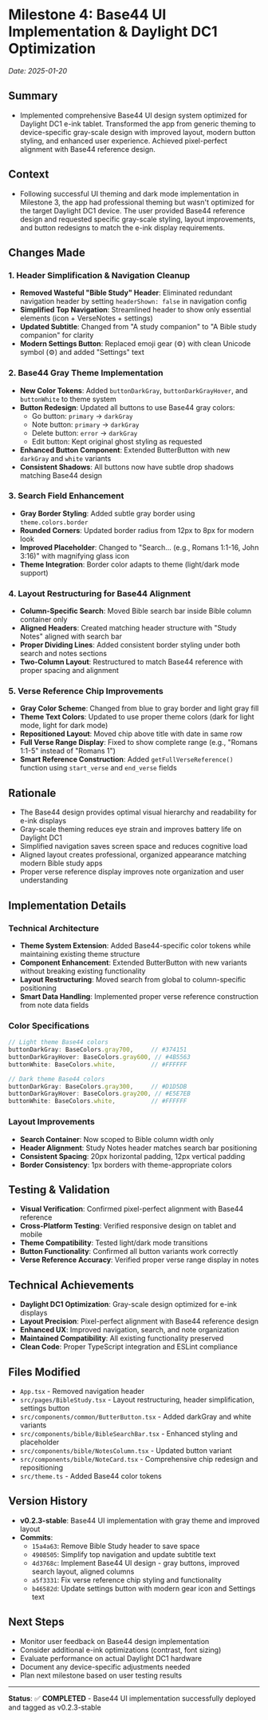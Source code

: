 # Milestone 4: Base44 UI Implementation & Daylight DC1 Optimization
_Date: 2025-01-20_

## Summary
- Implemented comprehensive Base44 UI design system optimized for Daylight DC1 e-ink tablet. Transformed the app from generic theming to device-specific gray-scale design with improved layout, modern button styling, and enhanced user experience. Achieved pixel-perfect alignment with Base44 reference design.

## Context
- Following successful UI theming and dark mode implementation in Milestone 3, the app had professional theming but wasn't optimized for the target Daylight DC1 device. The user provided Base44 reference design and requested specific gray-scale styling, layout improvements, and button redesigns to match the e-ink display requirements.

## Changes Made

### 1. Header Simplification & Navigation Cleanup
- **Removed Wasteful "Bible Study" Header**: Eliminated redundant navigation header by setting `headerShown: false` in navigation config
- **Simplified Top Navigation**: Streamlined header to show only essential elements (icon + VerseNotes + settings)
- **Updated Subtitle**: Changed from "A study companion" to "A Bible study companion" for clarity
- **Modern Settings Button**: Replaced emoji gear (⚙️) with clean Unicode symbol (⚙) and added "Settings" text

### 2. Base44 Gray Theme Implementation
- **New Color Tokens**: Added `buttonDarkGray`, `buttonDarkGrayHover`, and `buttonWhite` to theme system
- **Button Redesign**: Updated all buttons to use Base44 gray colors:
  - Go button: `primary` → `darkGray`
  - Note button: `primary` → `darkGray`  
  - Delete button: `error` → `darkGray`
  - Edit button: Kept original ghost styling as requested
- **Enhanced Button Component**: Extended ButterButton with new `darkGray` and `white` variants
- **Consistent Shadows**: All buttons now have subtle drop shadows matching Base44 design

### 3. Search Field Enhancement
- **Gray Border Styling**: Added subtle gray border using `theme.colors.border`
- **Rounded Corners**: Updated border radius from 12px to 8px for modern look
- **Improved Placeholder**: Changed to "Search... (e.g., Romans 1:1-16, John 3:16)" with magnifying glass icon
- **Theme Integration**: Border color adapts to theme (light/dark mode support)

### 4. Layout Restructuring for Base44 Alignment
- **Column-Specific Search**: Moved Bible search bar inside Bible column container only
- **Aligned Headers**: Created matching header structure with "Study Notes" aligned with search bar
- **Proper Dividing Lines**: Added consistent border styling under both search and notes sections
- **Two-Column Layout**: Restructured to match Base44 reference with proper spacing and alignment

### 5. Verse Reference Chip Improvements
- **Gray Color Scheme**: Changed from blue to gray border and light gray fill
- **Theme Text Colors**: Updated to use proper theme colors (dark for light mode, light for dark mode)
- **Repositioned Layout**: Moved chip above title with date in same row
- **Full Verse Range Display**: Fixed to show complete range (e.g., "Romans 1:1-5" instead of "Romans 1")
- **Smart Reference Construction**: Added `getFullVerseReference()` function using `start_verse` and `end_verse` fields

## Rationale
- The Base44 design provides optimal visual hierarchy and readability for e-ink displays
- Gray-scale theming reduces eye strain and improves battery life on Daylight DC1
- Simplified navigation saves screen space and reduces cognitive load
- Aligned layout creates professional, organized appearance matching modern Bible study apps
- Proper verse reference display improves note organization and user understanding

## Implementation Details

### Technical Architecture
- **Theme System Extension**: Added Base44-specific color tokens while maintaining existing theme structure
- **Component Enhancement**: Extended ButterButton with new variants without breaking existing functionality
- **Layout Restructuring**: Moved search from global to column-specific positioning
- **Smart Data Handling**: Implemented proper verse reference construction from note data fields

### Color Specifications
```typescript
// Light theme Base44 colors
buttonDarkGray: BaseColors.gray700,     // #374151
buttonDarkGrayHover: BaseColors.gray600, // #4B5563
buttonWhite: BaseColors.white,          // #FFFFFF

// Dark theme Base44 colors  
buttonDarkGray: BaseColors.gray300,     // #D1D5DB
buttonDarkGrayHover: BaseColors.gray200, // #E5E7EB
buttonWhite: BaseColors.white,          // #FFFFFF
```

### Layout Improvements
- **Search Container**: Now scoped to Bible column width only
- **Header Alignment**: Study Notes header matches search bar positioning
- **Consistent Spacing**: 20px horizontal padding, 12px vertical padding
- **Border Consistency**: 1px borders with theme-appropriate colors

## Testing & Validation
- **Visual Verification**: Confirmed pixel-perfect alignment with Base44 reference
- **Cross-Platform Testing**: Verified responsive design on tablet and mobile
- **Theme Compatibility**: Tested light/dark mode transitions
- **Button Functionality**: Confirmed all button variants work correctly
- **Verse Reference Accuracy**: Verified proper verse range display in notes

## Technical Achievements
- **Daylight DC1 Optimization**: Gray-scale design optimized for e-ink displays
- **Layout Precision**: Pixel-perfect alignment with Base44 reference design
- **Enhanced UX**: Improved navigation, search, and note organization
- **Maintained Compatibility**: All existing functionality preserved
- **Clean Code**: Proper TypeScript integration and ESLint compliance

## Files Modified
- `App.tsx` - Removed navigation header
- `src/pages/BibleStudy.tsx` - Layout restructuring, header simplification, settings button
- `src/components/common/ButterButton.tsx` - Added darkGray and white variants
- `src/components/bible/BibleSearchBar.tsx` - Enhanced styling and placeholder
- `src/components/bible/NotesColumn.tsx` - Updated button variant
- `src/components/bible/NoteCard.tsx` - Comprehensive chip redesign and repositioning
- `src/theme.ts` - Added Base44 color tokens

## Version History
- **v0.2.3-stable**: Base44 UI implementation with gray theme and improved layout
- **Commits**: 
  - `15a4a63`: Remove Bible Study header to save space
  - `4908505`: Simplify top navigation and update subtitle text
  - `4d3768c`: Implement Base44 UI design - gray buttons, improved search layout, aligned columns
  - `a5f3331`: Fix verse reference chip styling and functionality
  - `b46582d`: Update settings button with modern gear icon and Settings text

## Next Steps
- Monitor user feedback on Base44 design implementation
- Consider additional e-ink optimizations (contrast, font sizing)
- Evaluate performance on actual Daylight DC1 hardware
- Document any device-specific adjustments needed
- Plan next milestone based on user testing results

---

**Status**: ✅ **COMPLETED** - Base44 UI implementation successfully deployed and tagged as v0.2.3-stable 